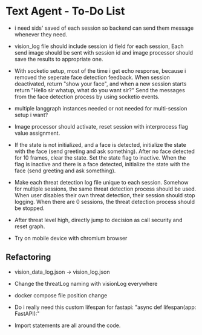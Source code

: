 # Text Agent - To-Do List

- i need sids' saved of each session so backend can send them message whenever they need.

- vision_log file should include session id field for each session, Each send image should be sent with session id and image processor should save the results to appropriate one.

- With socketio setup, most of the time i get echo response, because i removed the seperate face detection feedback.
  When session deactivated, return "show your face", and when a new session starts return "Hello sir whatup, what do you want sir?"
  Send the messages from the face detection process by using socketio events.

- multiple langgraph instances needed or not needed for multi-session setup i want?

- Image processor should activate, reset session with interprocess flag value assignment.

- If the state is not initialized, and a face is detected, initialize the state with the face (send greeting and ask something).
  After no face detected for 10 frames, clear the state. Set the state flag to inactive. When the flag is inactive and there is a face detected, initialize the state with the face (send greeting and ask something).

- Make each threat detection log file unique to each session. Somehow for multiple sessions, the same threat detection process should be used. When user disables their own threat detection, their session should stop logging. When there are 0 sessions, the threat detection process should be stopped.

- After threat level high, directly jump to decision as call security and reset graph.

- Try on mobile device with chromium browser

## Refactoring

- vision_data_log.json -> vision_log.json

- Change the threatLog naming with visionLog everywhere

- docker compose file position change

- Do i really need this custom lifespan for fastapi: "async def lifespan(app: FastAPI):"

- Import statements are all around the code.
